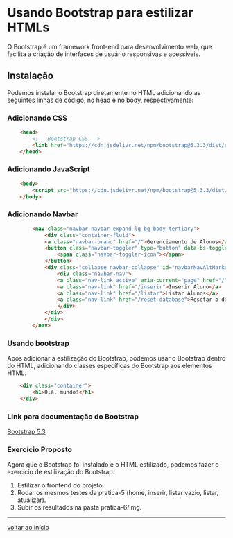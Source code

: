 # Usando Bootstrap para estilizar HTMLs

O Bootstrap é um framework front-end para desenvolvimento web, que facilita a criação de interfaces de usuário responsivas e acessíveis.

## Instalação

Podemos instalar o Bootstrap diretamente no HTML adicionando as seguintes linhas de código, no head e no body, respectivamente:

### Adicionando CSS
```html
    <head>
        <!-- Bootstrap CSS -->
        <link href="https://cdn.jsdelivr.net/npm/bootstrap@5.3.3/dist/css/bootstrap.min.css" rel="stylesheet" integrity="sha384-QWTKZyjpPEjISv5WaRU9OFeRpok6YctnYmDr5pNlyT2bRjXh0JMhjY6hW+ALEwIH" crossorigin="anonymous">
    </head>
```

### Adicionando JavaScript 
```html
    <body>
        <script src="https://cdn.jsdelivr.net/npm/bootstrap@5.3.3/dist/js/bootstrap.bundle.min.js" integrity="sha384-YvpcrYf0tY3lHB60NNkmXc5s9fDVZLESaAA55NDzOxhy9GkcIdslK1eN7N6jIeHz" crossorigin="anonymous"></script>
    </body>
```

### Adicionando Navbar
```html
        <nav class="navbar navbar-expand-lg bg-body-tertiary">
            <div class="container-fluid">
            <a class="navbar-brand" href="/">Gerenciamento de Alunos</a>
            <button class="navbar-toggler" type="button" data-bs-toggle="collapse" data-bs-target="#navbarNavAltMarkup" aria-controls="navbarNavAltMarkup" aria-expanded="false" aria-label="Toggle navigation">
                <span class="navbar-toggler-icon"></span>
            </button>
            <div class="collapse navbar-collapse" id="navbarNavAltMarkup">
                <div class="navbar-nav">
                <a class="nav-link active" aria-current="page" href="/">Home</a>
                <a class="nav-link" href="/inserir">Inserir Aluno</a>
                <a class="nav-link" href="/listar">Listar Alunos</a>
                <a class="nav-link" href="/reset-database">Resetar o database</a>
                </div>
            </div>
            </div>
        </nav>
```

### Usando bootstrap

Após adicionar a estilização do Bootstrap, podemos usar o Bootstrap dentro do HTML, adicionando classes específicas do Bootstrap aos elementos HTML.

```html
    <div class="container">
        <h1>Olá, mundo!</h1>
    </div>
```

### Link para documentação do Bootstrap

[Bootstrap 5.3](https://getbootstrap.com/docs/5.3/getting-started/introduction/)


### Exercício Proposto

Agora que o Bootstrap foi instalado e o HTML estilizado, podemos fazer o exercício de estilização do Bootstrap.

1. Estilizar o frontend do projeto.
2. Rodar os mesmos testes da pratica-5 (home, inserir, listar vazio, listar, atualizar).
3. Subir os resultados na pasta pratica-6/img.

---
[voltar ao início](../../README.md)